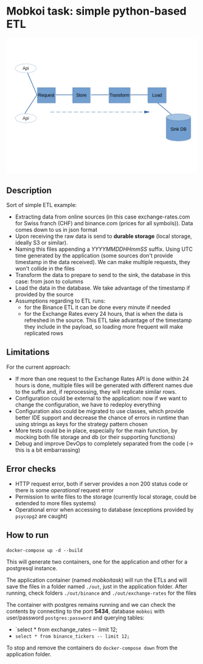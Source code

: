 # Mobkoi task: simple python-based ETL

![Diagram of this simple ETL](diagram.png)

## Description

Sort of simple ETL example:

- Extracting data from online sources (in this case exchange-rates.com for Swiss franch (CHF) and binance.com (prices for all symbols)). Data comes down to us in json format
- Upon receiving the raw data is send to **durable storage** (local storage, ideally S3 or similar).
- Naming this files appending a _YYYYMMDDHHmmSS_ suffix. Using UTC time generated by the application (some sources don't provide timestamp in the data received). We can make multiple requests, they won't collide in the files
- Transform the data to prepare to send to the sink, the database in this case: from json to columns
- Load the data in the database. We take advantage of the timestamp if provided by the source
- Assumptions regarding to ETL runs:
  - for the Binance ETL it can be done every minute if needed
  - for the Exchange Rates every 24 hours, that is when the data is refreshed in the source. This ETL take advantage of the timestamp they include in the payload, so loading more frequent will make replicated rows

## Limitations
For the current approach:
- If more than one request to the Exchange Rates API is done within 24 hours is done, multiple files will be generated with different names due to the suffix and, if reprocessing, they will replicate similar rows.
- Configuration could be external to the application: now if we want to change the configuration, we have to redeploy everything
- Configuration also could be migrated to use classes, which provide better IDE support and decrease the chance of errors in runtime than using strings as keys for the strategy pattern chosen
- More tests could be in place, especially for the main function, by mocking both file storage and db (or their supporting functions)
- Debug and improve DevOps to completely separated from the code (-> this is a bit embarrassing)

## Error checks
- HTTP request error, both if server provides a non 200 status code or there is some _operational_ request error
- Permission to write files to the storage (currently local storage, could be extended to more files systems)
- Operational error when accessing to database (exceptions provided by `psycopg2` are caught)

## How to run

`docker-compose up -d --build`

This will generate two containers, one for the application and other for a postgresql instance.

The application container (named _mobkoitask_) will run the ETLs and will save the files in a folder named `./out`, just in the application folder. After running, check folders `./out/binance` and `./out/exchange-rates` for the files

The container with postgres remains running and we can check the contents by connecting to the port **5434**, database `mobkoi` with user/password `postgres:password` and querying tables:
- `select * from exchange_rates -- limit 12;
- `select * from binance_tickers -- limit 12;`

To stop and remove the containers do `docker-compose down` from the application folder.
